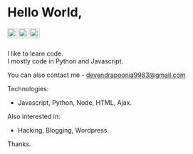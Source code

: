 # Hello World,

<a href="https://linkedin.com/in/devendra-poonia" target="_blank">
  <img align="left" alt="Devendra Poonia - LinkedIn" width="22px" src="https://cdn.jsdelivr.net/npm/simple-icons@v3/icons/linkedin.svg"/>
</a>
<a href="https://instagram.com/poonia_devendra" target="_blank">
  <img align="left" alt="Devendra Poonia - Instagram" width="22px" src="https://cdn.jsdelivr.net/npm/simple-icons@v3/icons/instagram.svg"/>
</a>
<a href="https://twitter.com/devendrapoonia0" target="_blank">
  <img align="left" alt="Devendra Poonia - Twitter" width="22px" src="https://cdn.jsdelivr.net/npm/simple-icons@v3/icons/twitter.svg"/>
</a>
<br />
<br />

I like to learn code.  
I mostly code in Python and Javascript.

You can also contact me - devendrapoonia9983@gmail.com

Technologies:
- Javascript, Python, Node, HTML, Ajax.


Also interested in:
- Hacking, Blogging, Wordpress.

Thanks.
